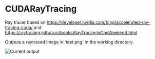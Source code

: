# CUDARayTracing

Ray tracer based on https://developer.nvidia.com/blog/accelerated-ray-tracing-cuda/ and https://raytracing.github.io/books/RayTracingInOneWeekend.html

Outputs a raytraced image in 'test.png' in the working directory.

![Current output](fullHD_cpu.png)